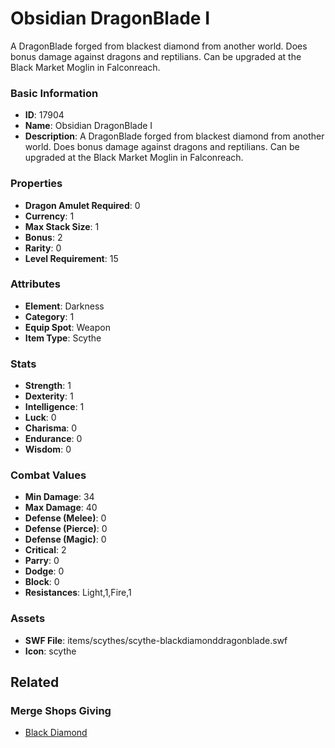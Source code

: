 # Obsidian DragonBlade I

A DragonBlade forged from blackest diamond from another world. Does bonus damage against dragons and reptilians. Can be upgraded at the Black Market Moglin in Falconreach.

### Basic Information

- **ID**: 17904
- **Name**: Obsidian DragonBlade I
- **Description**: A DragonBlade forged from blackest diamond from another world. Does bonus damage against dragons and reptilians. Can be upgraded at the Black Market Moglin in Falconreach.

### Properties

- **Dragon Amulet Required**: 0
- **Currency**: 1
- **Max Stack Size**: 1
- **Bonus**: 2
- **Rarity**: 0
- **Level Requirement**: 15

### Attributes

- **Element**: Darkness
- **Category**: 1
- **Equip Spot**: Weapon
- **Item Type**: Scythe

### Stats

- **Strength**: 1
- **Dexterity**: 1
- **Intelligence**: 1
- **Luck**: 0
- **Charisma**: 0
- **Endurance**: 0
- **Wisdom**: 0

### Combat Values

- **Min Damage**: 34
- **Max Damage**: 40
- **Defense (Melee)**: 0
- **Defense (Pierce)**: 0
- **Defense (Magic)**: 0
- **Critical**: 2
- **Parry**: 0
- **Dodge**: 0
- **Block**: 0
- **Resistances**: Light,1,Fire,1

### Assets

- **SWF File**: items/scythes/scythe-blackdiamonddragonblade.swf
- **Icon**: scythe

## Related

### Merge Shops Giving

- [Black Diamond](../merge-shops/288-black-diamond.md)

